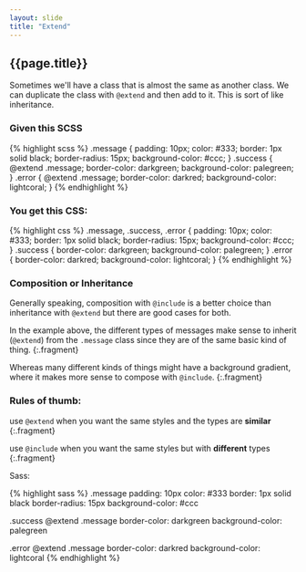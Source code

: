 ```yaml
---
layout: slide
title: "Extend"
---
```


<section>

## {{page.title}}

Sometimes we'll have a class that is almost the same as another
class. We can duplicate the class with
`@extend`
and then add to
it. This is sort of like inheritance.

</section>

<section>

### Given this SCSS

{% highlight scss %}
.message {
  padding: 10px;
  color: #333;
  border: 1px solid black;
  border-radius: 15px;
  background-color: #ccc;
}
.success {
  @extend .message;
  border-color: darkgreen;
  background-color: palegreen;
}
.error {
  @extend .message;
  border-color: darkred;
  background-color: lightcoral;
}
{% endhighlight %}

</section>

<section>

### You get this CSS:

{% highlight css %}
.message, .success, .error {
  padding: 10px;
  color: #333;
  border: 1px solid black;
  border-radius: 15px;
  background-color: #ccc; }
.success {
  border-color: darkgreen;
  background-color: palegreen; }
.error {
  border-color: darkred;
  background-color: lightcoral; }
{% endhighlight %}

</section>

<section>

### Composition or Inheritance

Generally speaking, composition with `@include` is a better choice
than inheritance with `@extend` but there are good cases for both.

In the example above, the different types of messages make sense to
inherit (`@extend`) from the `.message` class since they are of the
same basic kind of thing.
{:.fragment}

Whereas many different kinds of things might have a background
gradient, where it makes more sense to compose with `@include`.
{:.fragment}

</section>

<section>

### Rules of thumb:

use `@extend` when you want the same styles and the types are
**similar**
{:.fragment}

use `@include` when you want the same styles but with
**different** types
{:.fragment}

</section>


<aside class="notes">

Sass:


{% highlight sass %}
.message
  padding: 10px
  color: #333
  border: 1px solid black
  border-radius: 15px
  background-color: #ccc

.success
  @extend .message
  border-color: darkgreen
  background-color: palegreen

.error
  @extend .message
  border-color: darkred
  background-color: lightcoral
{% endhighlight %}







</aside>
